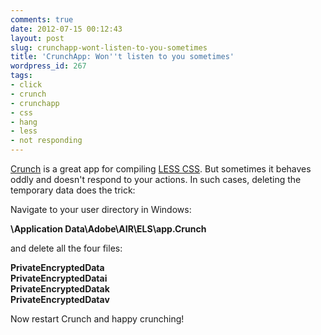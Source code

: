 ```yaml
---
comments: true
date: 2012-07-15 00:12:43
layout: post
slug: crunchapp-wont-listen-to-you-sometimes
title: 'CrunchApp: Won''t listen to you sometimes'
wordpress_id: 267
tags:
- click
- crunch
- crunchapp
- css
- hang
- less
- not responding
---
```


[Crunch](crunchapp.net) is a great app for compiling [LESS CSS](lesscss.org). But sometimes it behaves oddly and doesn't respond to your actions. In such cases, deleting the temporary data does the trick:

Navigate to your user directory in Windows:

**\Application Data\Adobe\AIR\ELS\app.Crunch**

and delete all the four files:

**PrivateEncryptedData**  
**PrivateEncryptedDatai**  
**PrivateEncryptedDatak**  
**PrivateEncryptedDatav**

Now restart Crunch and happy crunching!
